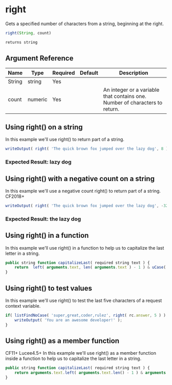 # right

Gets a specified number of characters from a string,
 beginning at the right.

```javascript
right(String, count)
```

```javascript
returns string
```

## Argument Reference

| Name | Type | Required | Default | Description |
| --- | --- | --- | --- | --- |
| String | string | Yes |  |  |
| count | numeric | Yes |  | An integer or a variable that contains one.<br /> Number of characters to return. |

## Using right() on a string

In this example we'll use right() to return part of a string.

```javascript
writeOutput( right( 'The quick brown fox jumped over the lazy dog', 8 ) );
```

### Expected Result: lazy dog

## Using right() with a negative count on a string

In this example we'll use a negative count right() to return part of a string. CF2018+

```javascript
writeOutput( right( 'The quick brown fox jumped over the lazy dog', -32 ) );
```

### Expected Result: the lazy dog

## Using right() in a function

In this example we'll use right() in a function to help us to capitalize the last letter in a string.

```javascript
public string function capitalizeLast( required string text ) {
	return  left( arguments.text, len( arguments.text ) - 1 ) & uCase( right( arguments.text, 1 ) );
}
```

## Using right() to test values

In this example we'll use right() to test the last five characters of a request context variable.

```javascript
if( listFindNoCase( 'super,great,coder,rulez', right( rc.answer, 5 ) ) ) {
	writeOutput( 'You are an awesome developer!' );
}
```

## Using right() as a member function

CF11+ Lucee4.5+ In this example we'll use right() as a member function inside a function to help us to capitalize the last letter in a string.

```javascript
public string function capitalizeLast( required string text ) {
	return arguments.text.left( arguments.text.len() - 1 ) & arguments.text.right( 1 ).ucase();
}
```

